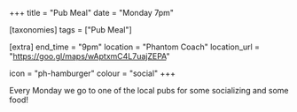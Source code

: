 +++
title = "Pub Meal"
date = "Monday 7pm"

[taxonomies]
tags = ["Pub Meal"]

[extra]
end_time = "9pm"
location = "Phantom Coach"
location_url = "https://goo.gl/maps/wAptxmC4L7uajZEPA"

icon = "ph-hamburger"
colour = "social"
+++

Every Monday we go to one of the local pubs for some socializing and some food!